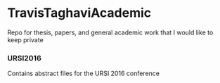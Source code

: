 # TravisTaghaviAcademic
Repo for thesis, papers, and general academic work that I would like to keep private

### URSI2016
Contains abstract files for the URSI 2016 conference
